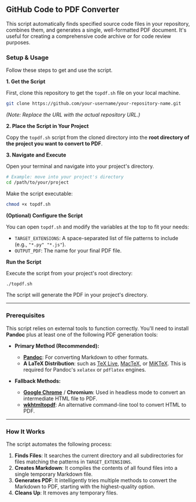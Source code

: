 ## GitHub Code to PDF Converter

This script automatically finds specified source code files in your repository, combines them, and generates a single, well-formatted PDF document. It's useful for creating a comprehensive code archive or for code review purposes.

### Setup & Usage

Follow these steps to get and use the script.

**1. Get the Script**

First, clone this repository to get the `topdf.sh` file on your local machine.

```sh
git clone https://github.com/your-username/your-repository-name.git
```

*(Note: Replace the URL with the actual repository URL.)*

**2. Place the Script in Your Project**

Copy the `topdf.sh` script from the cloned directory into the **root directory of the project you want to convert to PDF**.

**3. Navigate and Execute**

Open your terminal and navigate into your project's directory.

```sh
# Example: move into your project's directory
cd /path/to/your/project
```

Make the script executable:

```sh
chmod +x topdf.sh
```

**(Optional) Configure the Script**

You can open `topdf.sh` and modify the variables at the top to fit your needs:

  * `TARGET_EXTENSIONS`: A space-separated list of file patterns to include (e.g., `"*.py" "*.js"`).
  * `OUTPUT_PDF`: The name for your final PDF file.

**Run the Script**

Execute the script from your project's root directory:

```sh
./topdf.sh
```

The script will generate the PDF in your project's directory.

-----

### Prerequisites

This script relies on external tools to function correctly. You'll need to install **Pandoc** plus at least one of the following PDF generation tools:

  * **Primary Method (Recommended):**

      * [**Pandoc**](https://pandoc.org/installing.html): For converting Markdown to other formats.
      * **A LaTeX Distribution**: such as [TeX Live](https://www.tug.org/texlive/), [MacTeX](https://www.tug.org/mactex/), or [MiKTeX](https://miktex.org/). This is required for Pandoc's `xelatex` or `pdflatex` engines.

  * **Fallback Methods:**

      * [**Google Chrome**](https://www.google.com/chrome/) / **Chromium**: Used in headless mode to convert an intermediate HTML file to PDF.
      * [**wkhtmltopdf**](https://wkhtmltopdf.org/downloads.html): An alternative command-line tool to convert HTML to PDF.

-----

### How It Works

The script automates the following process:

1.  **Finds Files**: It searches the current directory and all subdirectories for files matching the patterns in `TARGET_EXTENSIONS`.
2.  **Creates Markdown**: It compiles the contents of all found files into a single temporary Markdown file.
3.  **Generates PDF**: It intelligently tries multiple methods to convert the Markdown to PDF, starting with the highest-quality option.
4.  **Cleans Up**: It removes any temporary files.
